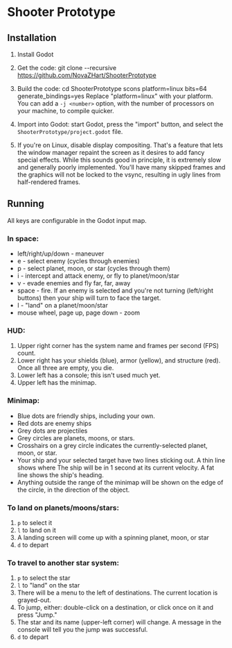 Shooter Prototype
=================

Installation
------------

1. Install Godot
2. Get the code:
    git clone --recursive https://github.com/NovaZHart/ShooterPrototype

3. Build the code:
    cd ShooterPrototype
    scons platform=linux bits=64 generate_bindings=yes
Replace "platform=linux" with your platform. You can add a `-j
<number>` option, with the number of processors on your machine, to
compile quicker.

4. Import into Godot: start Godot, press the "import"
   button, and select the `ShooterPrototype/project.godot` file.

5. If you're on Linux, disable display compositing. That's a feature that
lets the window manager repaint the screen as it desires to add fancy
special effects. While this sounds good in principle, it is extremely
slow and generally poorly implemented. You'll have many skipped frames
and the graphics will not be locked to the vsync, resulting in ugly
lines from half-rendered frames.


Running
-------

All keys are configurable in the Godot input map.

### In space:

* left/right/up/down - maneuver
* e - select enemy (cycles through enemies)
* p - select planet, moon, or star (cycles through them)
* i - intercept and attack enemy, or fly to planet/moon/star
* v - evade enemies and fly far, far, away
* space - fire. If an enemy is selected and you're not turning
  (left/right buttons) then your ship will turn to face the target.
* l - "land" on a planet/moon/star
* mouse wheel, page up, page down - zoom

### HUD:

1. Upper right corner has the system name and frames per second (FPS) count.
2. Lower right has your shields (blue), armor (yellow), and structure (red).
   Once all three are empty, you die.
3. Lower left has a console; this isn't used much yet.
4. Upper left has the minimap.

### Minimap:

* Blue dots are friendly ships, including your own.
* Red dots are enemy ships
* Grey dots are projectiles
* Grey circles are planets, moons, or stars.
* Crosshairs on a grey circle indicates the currently-selected planet, moon, or star.
* Your ship and your selected target have two lines sticking out. A thin line shows where
  The ship will be in 1 second at its current velocity. A fat line shows the ship's heading.
* Anything outside the range of the minimap will be shown on the edge of the circle, in the
  direction of the object.

### To land on planets/moons/stars:

1. `p` to select it
2. `l` to land on it
3. A landing screen will come up with a spinning planet, moon, or star
4. `d` to depart

### To travel to another star system:

1. `p` to select the star
2. `l` to "land" on the star
3. There will be a menu to the left of destinations. The current location is grayed-out.
4. To jump, either: double-click on a destination, or click once on it and press "Jump."
5. The star and its name (upper-left corner) will change. A message in the console will tell you the jump was successful.
6. `d` to depart